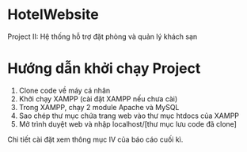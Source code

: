 # HotelWebsite
Project II: Hệ thống hỗ trợ đặt phòng và quản lý khách sạn

# Hướng dẫn khởi chạy Project
1. Clone code về máy cá nhân
2. Khởi chạy XAMPP (cài đặt XAMPP nếu chưa cài)
3. Trong XAMPP, chạy 2 module Apache và MySQL
4. Sao chép thư mục chứa trang web vào thư mục htdocs của XAMPP
5. Mở trình duyệt web và nhập localhost/[thư mục lưu code đã clone]

Chi tiết cài đặt xem thông mục IV của báo cáo cuối kì.
 
